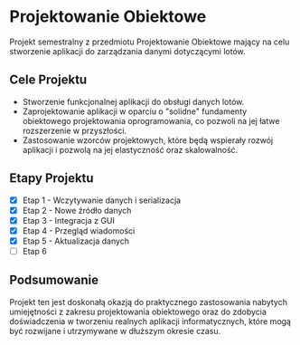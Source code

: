 # Projektowanie Obiektowe

Projekt semestralny z przedmiotu Projektowanie Obiektowe mający na celu stworzenie aplikacji do zarządzania danymi dotyczącymi lotów.

## Cele Projektu

- Stworzenie funkcjonalnej aplikacji do obsługi danych lotów.
- Zaprojektowanie aplikacji w oparciu o "solidne" fundamenty obiektowego projektowania oprogramowania, co pozwoli na jej łatwe rozszerzenie w przyszłości.
- Zastosowanie wzorców projektowych, które będą wspierały rozwój aplikacji i pozwolą na jej elastyczność oraz skalowalność.

## Etapy Projektu

- [x] Etap 1 - Wczytywanie danych i serializacja
- [x] Etap 2 - Nowe źródło danych
- [x] Etap 3 - Integracja z GUI
- [x] Etap 4 - Przegląd wiadomości
- [x] Etap 5 - Aktualizacja danych
- [ ] Etap 6 

## Podsumowanie

Projekt ten jest doskonałą okazją do praktycznego zastosowania nabytych umiejętności z zakresu projektowania obiektowego oraz do zdobycia doświadczenia w tworzeniu realnych aplikacji informatycznych, które mogą być rozwijane i utrzymywane w dłuższym okresie czasu.